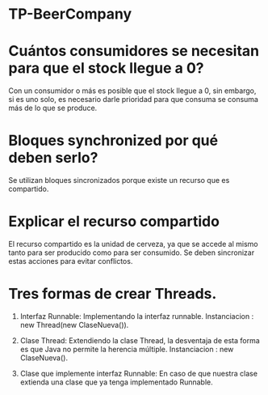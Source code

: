 # TP-BeerCompany

# Cuántos consumidores se necesitan para que el stock llegue a 0?

Con un consumidor o más es posible que el stock llegue a 0, sin embargo, si es uno solo, es necesario darle prioridad para que consuma se consuma más de lo que se produce.

# Bloques synchronized por qué deben serlo?

Se utilizan bloques sincronizados porque existe un recurso que es compartido.

# Explicar el recurso compartido

El recurso compartido es la unidad de cerveza, ya que se accede al mismo tanto para ser producido como para ser consumido. Se deben sincronizar estas acciones para evitar conflictos.

# Tres formas de crear Threads.

1) Interfaz Runnable: Implementando la interfaz runnable.
Instanciacion : new Thread(new ClaseNueva()). 

2) Clase Thread: Extendiendo la clase Thread, la desventaja de esta forma es que Java no permite la herencia múltiple.
Instanciacion : new ClaseNueva().

3) Clase que implemente interfaz Runnable: En caso de que nuestra clase extienda una clase que ya tenga implementado Runnable. 
